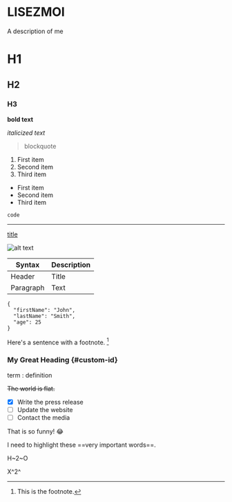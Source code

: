 # LISEZMOI
A description of me

# H1
## H2
### H3

**bold text**

*italicized text*

> blockquote

1. First item
2. Second item
3. Third item

- First item
- Second item
- Third item

`code`

---

[title](https://www.example.com)

![alt text](image.jpg)

| Syntax | Description |
| ----------- | ----------- |
| Header | Title |
| Paragraph | Text | 

```
{
  "firstName": "John",
  "lastName": "Smith",
  "age": 25
}
```

Here's a sentence with a footnote. [^1]

[^1]: This is the footnote. 

### My Great Heading {#custom-id}

 term
: definition 

~~The world is flat.~~

- [x] Write the press release
- [ ] Update the website
- [ ] Contact the media 

 That is so funny! :joy: 

  I need to highlight these ==very important words==. 

  H~2~O 

  X^2^ 

